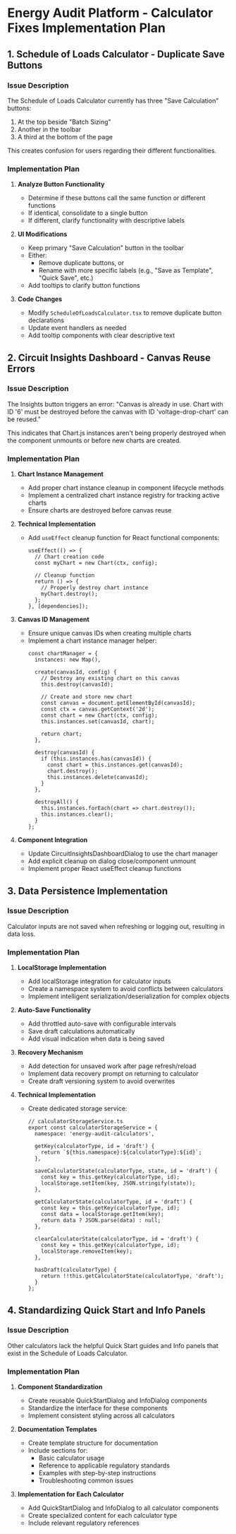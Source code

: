# Energy Audit Platform - Calculator Fixes Implementation Plan

## 1. Schedule of Loads Calculator - Duplicate Save Buttons

### Issue Description
The Schedule of Loads Calculator currently has three "Save Calculation" buttons:
1. At the top beside "Batch Sizing"
2. Another in the toolbar
3. A third at the bottom of the page

This creates confusion for users regarding their different functionalities.

### Implementation Plan

1. **Analyze Button Functionality**
   - Determine if these buttons call the same function or different functions
   - If identical, consolidate to a single button
   - If different, clarify functionality with descriptive labels

2. **UI Modifications**
   - Keep primary "Save Calculation" button in the toolbar
   - Either:
     - Remove duplicate buttons, or
     - Rename with more specific labels (e.g., "Save as Template", "Quick Save", etc.)
   - Add tooltips to clarify button functions

3. **Code Changes**
   - Modify `ScheduleOfLoadsCalculator.tsx` to remove duplicate button declarations
   - Update event handlers as needed
   - Add tooltip components with clear descriptive text

## 2. Circuit Insights Dashboard - Canvas Reuse Errors

### Issue Description
The Insights button triggers an error: "Canvas is already in use. Chart with ID '6' must be destroyed before the canvas with ID 'voltage-drop-chart' can be reused."

This indicates that Chart.js instances aren't being properly destroyed when the component unmounts or before new charts are created.

### Implementation Plan

1. **Chart Instance Management**
   - Add proper chart instance cleanup in component lifecycle methods
   - Implement a centralized chart instance registry for tracking active charts
   - Ensure charts are destroyed before canvas reuse

2. **Technical Implementation**
   - Add `useEffect` cleanup function for React functional components:
     ```tsx
     useEffect(() => {
       // Chart creation code
       const myChart = new Chart(ctx, config);
       
       // Cleanup function
       return () => {
         // Properly destroy chart instance
         myChart.destroy();
       };
     }, [dependencies]);
     ```

3. **Canvas ID Management**
   - Ensure unique canvas IDs when creating multiple charts
   - Implement a chart instance manager helper:
     ```tsx
     const chartManager = {
       instances: new Map(),
       
       create(canvasId, config) {
         // Destroy any existing chart on this canvas
         this.destroy(canvasId);
         
         // Create and store new chart
         const canvas = document.getElementById(canvasId);
         const ctx = canvas.getContext('2d');
         const chart = new Chart(ctx, config);
         this.instances.set(canvasId, chart);
         
         return chart;
       },
       
       destroy(canvasId) {
         if (this.instances.has(canvasId)) {
           const chart = this.instances.get(canvasId);
           chart.destroy();
           this.instances.delete(canvasId);
         }
       },
       
       destroyAll() {
         this.instances.forEach(chart => chart.destroy());
         this.instances.clear();
       }
     };
     ```

4. **Component Integration**
   - Update CircuitInsightsDashboardDialog to use the chart manager
   - Add explicit cleanup on dialog close/component unmount
   - Implement proper React useEffect cleanup functions

## 3. Data Persistence Implementation

### Issue Description
Calculator inputs are not saved when refreshing or logging out, resulting in data loss.

### Implementation Plan

1. **LocalStorage Implementation**
   - Add localStorage integration for calculator inputs
   - Create a namespace system to avoid conflicts between calculators
   - Implement intelligent serialization/deserialization for complex objects

2. **Auto-Save Functionality**
   - Add throttled auto-save with configurable intervals
   - Save draft calculations automatically
   - Add visual indication when data is being saved

3. **Recovery Mechanism**
   - Add detection for unsaved work after page refresh/reload
   - Implement data recovery prompt on returning to calculator
   - Create draft versioning system to avoid overwrites

4. **Technical Implementation**
   - Create dedicated storage service:
     ```tsx
     // calculatorStorageService.ts
     export const calculatorStorageService = {
       namespace: 'energy-audit-calculators',
       
       getKey(calculatorType, id = 'draft') {
         return `${this.namespace}:${calculatorType}:${id}`;
       },
       
       saveCalculatorState(calculatorType, state, id = 'draft') {
         const key = this.getKey(calculatorType, id);
         localStorage.setItem(key, JSON.stringify(state));
       },
       
       getCalculatorState(calculatorType, id = 'draft') {
         const key = this.getKey(calculatorType, id);
         const data = localStorage.getItem(key);
         return data ? JSON.parse(data) : null;
       },
       
       clearCalculatorState(calculatorType, id = 'draft') {
         const key = this.getKey(calculatorType, id);
         localStorage.removeItem(key);
       },
       
       hasDraft(calculatorType) {
         return !!this.getCalculatorState(calculatorType, 'draft');
       }
     };
     ```

## 4. Standardizing Quick Start and Info Panels

### Issue Description
Other calculators lack the helpful Quick Start guides and Info panels that exist in the Schedule of Loads Calculator.

### Implementation Plan

1. **Component Standardization**
   - Create reusable QuickStartDialog and InfoDialog components
   - Standardize the interface for these components
   - Implement consistent styling across all calculators

2. **Documentation Templates**
   - Create template structure for documentation
   - Include sections for:
     - Basic calculator usage
     - Reference to applicable regulatory standards
     - Examples with step-by-step instructions
     - Troubleshooting common issues

3. **Implementation for Each Calculator**
   - Add QuickStartDialog and InfoDialog to all calculator components
   - Create specialized content for each calculator type
   - Include relevant regulatory references 